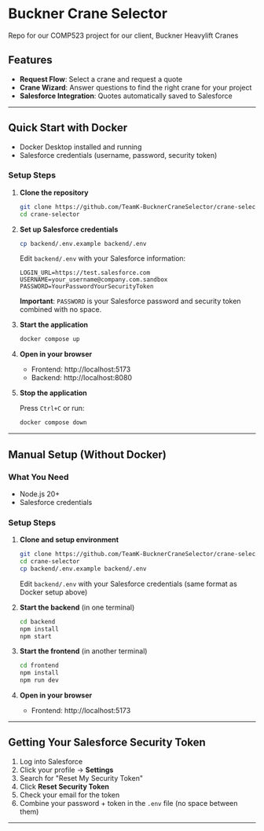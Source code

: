 # Buckner Crane Selector

Repo for our COMP523 project for our client, Buckner Heavylift Cranes 

## Features

- **Request Flow**: Select a crane and request a quote
- **Crane Wizard**: Answer questions to find the right crane for your project
- **Salesforce Integration**: Quotes automatically saved to Salesforce

---

## Quick Start with Docker

- Docker Desktop installed and running
- Salesforce credentials (username, password, security token)

### Setup Steps

1. **Clone the repository**
   ```bash
   git clone https://github.com/TeamK-BucknerCraneSelector/crane-selector.git
   cd crane-selector
   ```

2. **Set up Salesforce credentials**
   ```bash
   cp backend/.env.example backend/.env
   ```
   
   Edit `backend/.env` with your Salesforce information:
   ```env
   LOGIN_URL=https://test.salesforce.com
   USERNAME=your_username@company.com.sandbox
   PASSWORD=YourPasswordYourSecurityToken
   ```
   
   **Important**: `PASSWORD` is your Salesforce password and security token combined with no space.
   

3. **Start the application**
   ```bash
   docker compose up
   ```
   
4. **Open in your browser**
   - Frontend: http://localhost:5173
   - Backend: http://localhost:8080

5. **Stop the application**
   
   Press `Ctrl+C` or run:
   ```bash
   docker compose down
   ```

---

## Manual Setup (Without Docker)

### What You Need

- Node.js 20+
- Salesforce credentials

### Setup Steps

1. **Clone and setup environment**
   ```bash
   git clone https://github.com/TeamK-BucknerCraneSelector/crane-selector.git
   cd crane-selector
   cp backend/.env.example backend/.env
   ```
   
   Edit `backend/.env` with your Salesforce credentials (same format as Docker setup above)

2. **Start the backend** (in one terminal)
   ```bash
   cd backend
   npm install
   npm start
   ```

3. **Start the frontend** (in another terminal)
   ```bash
   cd frontend
   npm install
   npm run dev
   ```

4. **Open in your browser**
   - Frontend: http://localhost:5173

---

## Getting Your Salesforce Security Token

1. Log into Salesforce
2. Click your profile → **Settings**
3. Search for "Reset My Security Token"
4. Click **Reset Security Token**
5. Check your email for the token
6. Combine your password + token in the `.env` file (no space between them)

---
